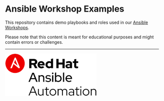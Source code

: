 # Ansible Workshop Examples

This repository contains demo playbooks and roles used in our [Ansible Workshops](https://github.com/ansible/workshops/).

Please note that this content is meant for educational purposes and might contain errors or challenges.

----
![Red Hat Ansible Automation](images/logo-rh-ansible-automation.png)
